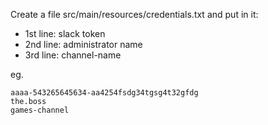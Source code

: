 Create a file src/main/resources/credentials.txt and put in it:
* 1st line: slack token
* 2nd line: administrator name
* 3rd line: channel-name

eg.
```
aaaa-543265645634-aa4254fsdg34tgsg4t32gfdg
the.boss
games-channel
```

